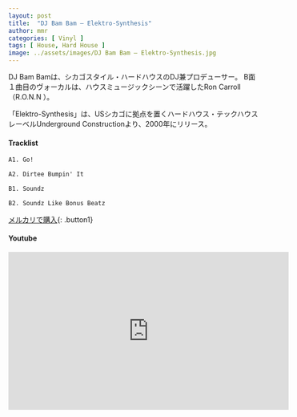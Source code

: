 ```yaml
---
layout: post
title:  "DJ Bam Bam – Elektro-Synthesis"
author: mmr
categories: [ Vinyl ]
tags: [ House, Hard House ]
image: ../assets/images/DJ Bam Bam – Elektro-Synthesis.jpg
---
```


DJ Bam Bamは、シカゴスタイル・ハードハウスのDJ兼プロデューサー。
B面１曲目のヴォーカルは、ハウスミュージックシーンで活躍したRon Carroll（R.O.N.N ）。

「Elektro-Synthesis」は、USシカゴに拠点を置くハードハウス・テックハウスレーベルUnderground Constructionより、2000年にリリース。

#### Tracklist
```md
A1. Go!

A2. Dirtee Bumpin' It

B1. Soundz

B2. Soundz Like Bonus Beatz
```

[メルカリで購入](https://jp.mercari.com/item/m85609686798?afid=6142608987){: .button1}

#### Youtube
<iframe width="560" height="315" src="https://www.youtube.com/embed/hSH-94I4Gac?si=8n5nyQkA0l09x1gj" title="YouTube video player" frameborder="0" allow="accelerometer; autoplay; clipboard-write; encrypted-media; gyroscope; picture-in-picture; web-share" referrerpolicy="strict-origin-when-cross-origin" allowfullscreen></iframe>